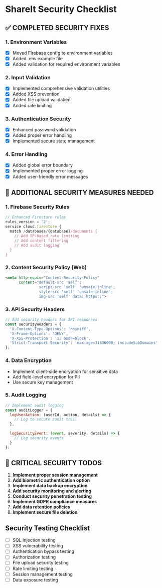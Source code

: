 # ShareIt Security Checklist

## ✅ COMPLETED SECURITY FIXES

### 1. Environment Variables
- [x] Moved Firebase config to environment variables
- [x] Added .env.example file
- [x] Added validation for required environment variables

### 2. Input Validation
- [x] Implemented comprehensive validation utilities
- [x] Added XSS prevention
- [x] Added file upload validation
- [x] Added rate limiting

### 3. Authentication Security
- [x] Enhanced password validation
- [x] Added proper error handling
- [x] Implemented secure state management

### 4. Error Handling
- [x] Added global error boundary
- [x] Implemented proper error logging
- [x] Added user-friendly error messages

## 🔄 ADDITIONAL SECURITY MEASURES NEEDED

### 1. Firebase Security Rules
```javascript
// Enhanced Firestore rules
rules_version = '2';
service cloud.firestore {
  match /databases/{database}/documents {
    // Add IP-based rate limiting
    // Add content filtering
    // Add audit logging
  }
}
```

### 2. Content Security Policy (Web)
```html
<meta http-equiv="Content-Security-Policy" 
      content="default-src 'self'; 
               script-src 'self' 'unsafe-inline'; 
               style-src 'self' 'unsafe-inline';
               img-src 'self' data: https:;">
```

### 3. API Security Headers
```javascript
// Add security headers for API responses
const securityHeaders = {
  'X-Content-Type-Options': 'nosniff',
  'X-Frame-Options': 'DENY',
  'X-XSS-Protection': '1; mode=block',
  'Strict-Transport-Security': 'max-age=31536000; includeSubDomains'
};
```

### 4. Data Encryption
- Implement client-side encryption for sensitive data
- Add field-level encryption for PII
- Use secure key management

### 5. Audit Logging
```javascript
// Implement audit logging
const auditLogger = {
  logUserAction: (userId, action, details) => {
    // Log to secure audit trail
  },
  
  logSecurityEvent: (event, severity, details) => {
    // Log security events
  }
};
```

## 🚨 CRITICAL SECURITY TODOS

1. **Implement proper session management**
2. **Add biometric authentication option**
3. **Implement data backup encryption**
4. **Add security monitoring and alerting**
5. **Conduct security penetration testing**
6. **Implement GDPR compliance measures**
7. **Add data retention policies**
8. **Implement secure file deletion**

## Security Testing Checklist

- [ ] SQL Injection testing
- [ ] XSS vulnerability testing
- [ ] Authentication bypass testing
- [ ] Authorization testing
- [ ] File upload security testing
- [ ] Rate limiting testing
- [ ] Session management testing
- [ ] Data exposure testing